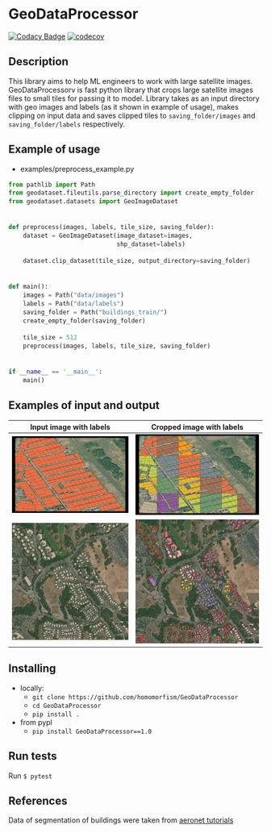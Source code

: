 # GeoDataProcessor

[![Codacy Badge](https://api.codacy.com/project/badge/Grade/bea79db8d4914974a3be98da5a9a20c7)](https://app.codacy.com/gh/homomorfism/GeoDataProcessor?utm_source=github.com&utm_medium=referral&utm_content=homomorfism/GeoDataProcessor&utm_campaign=Badge_Grade_Settings)
[![codecov](https://codecov.io/gh/homomorfism/GeoDataProcessor/branch/master/graph/badge.svg?token=467K7ARKP0)](https://codecov.io/gh/homomorfism/GeoDataProcessor)

## Description

This library aims to help ML engineers to work with large satellite images. GeoDataProcessorv is fast python library
that crops large satellite images files to small tiles for passing it to model. Library takes as an input directory with
geo images and labels (as it shown in example of usage), makes clipping on input data and saves clipped tiles
to `saving_folder/images` and `saving_folder/labels` respectively.

## Example of usage

- examples/preprocess_example.py

```python 
from pathlib import Path
from geodataset.fileutils.parse_directory import create_empty_folder
from geodataset.datasets import GeoImageDataset


def preprocess(images, labels, tile_size, saving_folder):
    dataset = GeoImageDataset(image_dataset=images,
                              shp_dataset=labels)

    dataset.clip_dataset(tile_size, output_directory=saving_folder)


def main():
    images = Path("data/images")
    labels = Path("data/labels")
    saving_folder = Path("buildings_train/")
    create_empty_folder(saving_folder)

    tile_size = 512
    preprocess(images, labels, tile_size, saving_folder)


if __name__ == '__main__':
    main()

```

## Examples of input and output

Input image with labels            |  Cropped image with labels
:-------------------------:|:-------------------------:
| ![](images/input.png)  |  ![](images/output.png) |
| ![](images/input_buildings.png) | ![](images/output_buildings.png) |

## Installing

- locally:
  - ```git clone https://github.com/homomorfism/GeoDataProcessor```
  - ```cd GeoDataProcessor```
  - ```pip install .```
- from pypl
  - ```pip install GeoDataProcessor==1.0```

## Run tests

Run `$ pytest`

## References

Data of segmentation of buildings were taken
from [aeronet tutorials](https://github.com/aeronetlab/aeronet-tutorials/releases/download/0.0.1/buildings_segmentation.zip)

